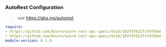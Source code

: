 ### AutoRest Configuration

> see https://aka.ms/autorest

``` yaml
require:
- https://github.com/Azure/azure-rest-api-specs/blob/102f4f621fcf4fdde8b6f3e0d5bddafb68cbe5a4/specification/servicebus/resource-manager/readme.md
- https://github.com/Azure/azure-rest-api-specs/blob/102f4f621fcf4fdde8b6f3e0d5bddafb68cbe5a4/specification/servicebus/resource-manager/readme.go.md
module-version: 0.1.0
```